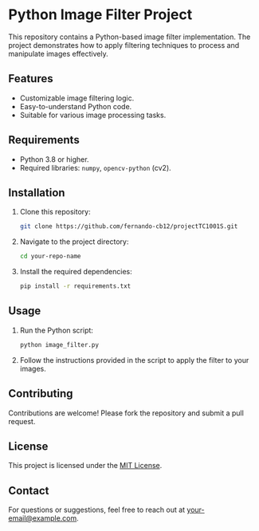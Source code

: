 # Python Image Filter Project

This repository contains a Python-based image filter implementation. The project demonstrates how to apply filtering techniques to process and manipulate images effectively.

## Features

- Customizable image filtering logic.
- Easy-to-understand Python code.
- Suitable for various image processing tasks.

## Requirements

- Python 3.8 or higher.
- Required libraries: `numpy`, `opencv-python` (cv2).

## Installation

1. Clone this repository:
   ```bash
   git clone https://github.com/fernando-cb12/projectTC1001S.git
   ```
2. Navigate to the project directory:
   ```bash
   cd your-repo-name
   ```
3. Install the required dependencies:
   ```bash
   pip install -r requirements.txt
   ```

## Usage

1. Run the Python script:
   ```bash
   python image_filter.py
   ```
2. Follow the instructions provided in the script to apply the filter to your images.

## Contributing

Contributions are welcome! Please fork the repository and submit a pull request.

## License

This project is licensed under the [MIT License](LICENSE).

## Contact

For questions or suggestions, feel free to reach out at your-email@example.com.
